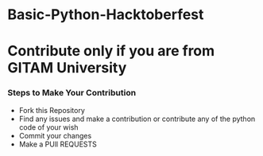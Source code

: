 # Basic-Python-Hacktoberfest
# Contribute only if you are from GITAM University

### Steps to Make Your Contribution

* Fork this Repository 
* Find any issues and make a contribution or contribute any of the python code of your wish
* Commit your changes
* Make a PUll REQUESTS

